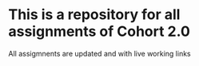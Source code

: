 <h1> This is a repository for all assignments of Cohort 2.0 </h1>
All assigmnents are updated and with live working links 
